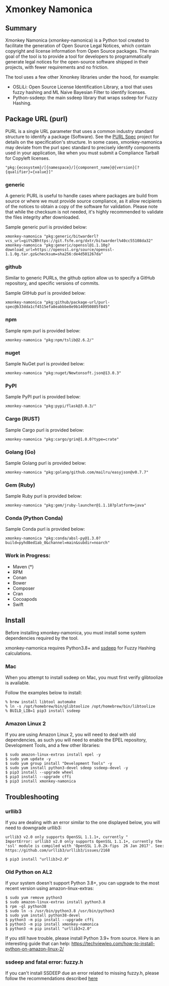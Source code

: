 # Xmonkey Namonica
## Summary
Xmonkey Namonica (xmonkey-namonica) is a Python tool created to facilitate the generation of Open Source Legal Notices, which contain copyright and license information from Open Source packages. The main goal of the tool is to provide a tool for developers to programmatically generate legal notices for the open-source software shipped in their projects, with fewer requirements and no friction.

The tool uses a few other Xmonkey libraries under the hood, for example:
* OSLiLi: Open Source License Identification Library, a tool that uses fuzzy hashing and ML Naive Bayesian Filter to identify licenses.
* Python-ssdeep: the main ssdeep library that wraps ssdeep for Fuzzy Hashing.

## Package URL (purl)
PURL is a single URL parameter that uses a common industry standard structure to identify a package (Software). See the [PURL Spec](https://github.com/package-url/purl-spec) project for details on the specification's structure. In some cases, xmonkey-namonica may deviate from the purl spec standard to precisely identify components used in your application, like when you must submit a Compliance Tarball for Copyleft licenses.

```
"pkg:{ecosystem}/[{namespace}/]{component_name}@{version}[?{qualifier}={value}]"
```

### generic
A generic PURL is useful to handle cases where packages are build from source or where we must provide source compliance, as it allow recipients of the notices to obtain a copy of the software for validation. Please note that while the checksum is not needed, it's highly recommended to validate the files integrity after downloaded.

Sample generic purl is provided below:

```
xmonkey-namonica "pkg:generic/bitwarderl?vcs_url=git%2Bhttps://git.fsfe.org/dxtr/bitwarderl%40cc55108da32"
xmonkey-namonica "pkg:generic/openssl@1.1.10g?download_url=https://openssl.org/source/openssl-1.1.0g.tar.gz&checksum=sha256:de4d501267da"
```

### github
Similar to generic PURLs, the github option allow us to specify a GitHub repository, and specific versions of commits.

Sample GitHub purl is provided below:

```
xmonkey-namonica "pkg:github/package-url/purl-spec@b33dda1cf4515efa8eabbbe8e9b140950805f845"
```

### npm
Sample npm purl is provided below:

```
xmonkey-namonica "pkg:npm/tslib@2.6.2/"
```

### nuget
Sample NuGet purl is provided below:

```
xmonkey-namonica "pkg:nuget/Newtonsoft.json@13.0.3"
```

### PyPI
Sample PyPI purl is provided below:

```
xmonkey-namonica "pkg:pypi/flask@3.0.3/"
```

### Cargo (RUST)
Sample Cargo purl is provided below:

```
xmonkey-namonica "pkg:cargo/grin@1.0.0?type=crate"
```

### Golang (Go)
Sample Golang purl is provided below:

```
xmonkey-namonica "pkg:golang/github.com/mailru/easyjson@v0.7.7"
```

### Gem (Ruby)
Sample Ruby purl is provided below:

```
xmonkey-namonica "pkg:gem/jruby-launcher@1.1.18?platform=java"
```

### Conda (Python Conda)
Sample Conda purl is provided below:

```
xmonkey-namonica "pkg:conda/absl-py@1.3.0?build=pyhd8ed1ab_0&channel=main&subdir=noarch"
```

### Work in Progress:
* Maven (*)
* RPM
* Conan
* Bower
* Composer
* Cran
* Cocoapods
* Swift

## Install
Before installing xmonkey-namonica, you must install some system dependencies required by the tool.

xmonkey-namonica requires Python3.8+ and [ssdeep](https://ssdeep-project.github.io/ssdeep/index.html) for Fuzzy Hashing calculations.

### Mac
When you attempt to install ssdeep on Mac, you must first verify glibtoolize is available.

Follow the examples below to install:

```
% brew install libtool automake
% ln -s /opt/homebrew/bin/glibtoolize /opt/homebrew/bin/libtoolize
% BUILD_LIB=1 pip3 install ssdeep
```

### Amazon Linux 2
If you are using Amazon Linux 2, you will need to deal with old dependencies, as such you will need to enable the EPEL repository, Development Tools, and a few other libraries:

```
$ sudo amazon-linux-extras install epel -y
$ sudo yum update -y
$ sudo yum group install "Development Tools" -y
$ sudo yum install python3-devel sdeep ssdeep-devel -y
$ pip3 install --upgrade wheel
$ pip3 install --upgrade cffi
$ pip3 install xmonkey-namonica
```

## Troubleshooting

### urllib3

If you are dealing with an error similar to the one displayed below, you will need to downgrade urllib3:

```
urllib3 v2.0 only supports OpenSSL 1.1.1+, currently "
ImportError: urllib3 v2.0 only supports OpenSSL 1.1.1+, currently the 'ssl' module is compiled with 'OpenSSL 1.0.2k-fips  26 Jan 2017'. See: https://github.com/urllib3/urllib3/issues/2168
```

```
$ pip3 install "urllib3<2.0"
```

### Old Python on AL2

If your system doesn't support Python 3.8+, you can upgrade to the most recent version using amazon-linux-extras:

```
$ sudo yum remove python3
$ sudo amazon-linux-extras install python3.8
$ rpm -ql python38
$ sudo ln -s /usr/bin/python3.8 /usr/bin/python3
$ sudo yum install python38-devel
$ python3 -m pip install --upgrade cffi
$ python3 -m pip install xmonkey-namonica
$ python3 -m pip install "urllib3<2.0"
```

If you still have trouble, please install Python 3.9+ from source. Here is an interesting guide that can help: https://techviewleo.com/how-to-install-python-on-amazon-linux-2/


### ssdeep and fatal error: fuzzy.h

If you can't install SSDEEP due an error related to missing fuzzy.h, please follow the recommendations described [here](https://github.com/Xpertians/xmonkey-namonica/issues/39)
